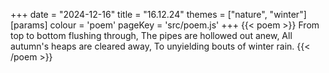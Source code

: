 +++
date = "2024-12-16"
title = "16.12.24"
themes = ["nature", "winter"]
[params]
  colour = 'poem'
  pageKey = 'src/poem.js'
+++
{{< poem >}}
From top to bottom flushing through,
The pipes are hollowed out anew,
All autumn's heaps are cleared away,
To unyielding bouts of winter rain.
{{< /poem >}}